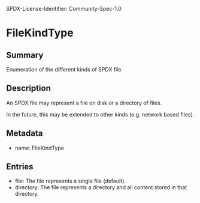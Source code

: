 SPDX-License-Identifier: Community-Spec-1.0

# FileKindType

## Summary

Enumeration of the different kinds of SPDX file.

## Description

An SPDX file may represent a file on disk or a directory of files.

In the future, this may be extended to other kinds (e.g. network based files).

## Metadata

- name: FileKindType

## Entries

- file: The file represents a single file (default).
- directory: The file represents a directory and all content stored in that
  directory.
